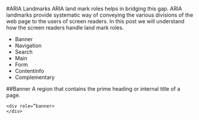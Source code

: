 #ARIA Landmarks
ARIA land mark roles helps in bridging this gap. ARIA landmarks provide systematic way of conveying the various divisions of the web page to the users of screen readers. In this post we will understand how the screen readers handle land mark roles.

* Banner
* Navigation
* Search
* Main
* Form
* Contentinfo
* Complementary




##Banner
A region that contains the prime heading or internal title of a page.

````
<div role=”banner>
</div>
